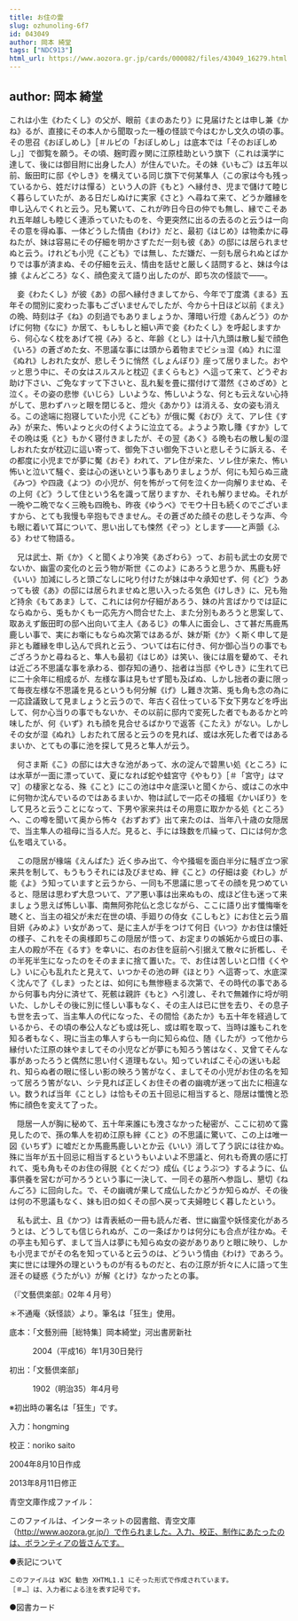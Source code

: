 ```yaml
---
title: お住の霊
slug: ozhunoling-6f7
id: 043049
author: 岡本 綺堂
tags: ["NDC913"]
html_url: https://www.aozora.gr.jp/cards/000082/files/43049_16279.html
---
```


## author: 岡本 綺堂

これは小生《わたくし》の父が、眼前《まのあたり》に見届けたとは申し兼《かね》るが、直接にその本人から聞取った一種の怪談で今はむかし文久の頃の事。その思召《おぼしめし》［＃ルビの「おぼしめし」は底本では「そのおぼしめし」］で御覧を願う。その頃、麹町霞ヶ関に江原桂助という旗下（これは漢学に達して、後には御目附に出身した人）が住んでいた。その妹《いもご》は五年以前、飯田町に邸《やしき》を構えている同じ旗下で何某隼人（この家は今も残っているから、姓だけは憚る）という人の許《もと》へ縁付き、児まで儲けて睦じく暮らしていたが、ある日だしぬけに実家《さと》へ尋ねて来て、どうか離縁を申し込んでくれと云う。兄も驚いて、これが昨日今日の仲でも無し、縁でこそあれ五年越しも睦じく連添っていたものを、今更突然に出るの去るのと云うは一向その意を得ぬ事、一体どうした情由《わけ》だと、最初《はじめ》は物柔かに尋ねたが、妹は容易にその仔細を明かさずただ一刻も彼《あ》の邸には居られませぬと云う。けれども小児《こども》では無し、ただ嫌だ、一刻も居られぬとばかりでは事が済まぬ、その仔細を云え、情由を話せと厳しく詰問すると、妹は今は據《よんどころ》なく、顔色変えて語り出したのが、即ち次の怪談で――。

　妾《わたくし》が彼《あ》の邸へ縁付きましてから、今年で丁度満《まる》五年その間別に変わった事もございませんでしたが、今から十日ほど以前《まえ》の晩、時刻は子《ね》の刻過でもありましょうか、薄暗い行燈《あんどう》のかげに何物《なに》か居て、もしもしと細い声で妾《わたくし》を呼起しますから、何心なく枕をあげて視《み》ると、年齢《とし》は十八九頭は散し髪で顔色《いろ》の蒼ざめた女、不思議な事には頭から着物までビショ湿《ぬ》れに湿《ぬれ》しおれた女が、悲しそうに悄然《しょんぼり》座って居りました。おやッと思う中に、その女はスルスルと枕辺《まくらもと》へ這って来て、どうぞお助け下さい、ご免なすッて下さいと、乱れ髪を畳に摺付けて潜然《さめざめ》と泣く。その姿の悲惨《いじら》しいような、怖しいような、何とも云えない心持がして、思わずハッと眼を閉じると、燈火《あかり》は消える、女の姿も消える。この途端に抱寝していた小児《こども》が俄に魘《おび》えて、アレ住《すみ》が来た、怖いよゥと火の付くように泣立てる。ようよう欺し賺《すか》してその晩は兎《と》もかく寝付きましたが、その翌《あく》る晩も右の散し髪の湿しおれた女が枕辺に這い寄って、御免下さい御免下さいと悲しそうに訴える、その都度に小児までが夢に魘《おそ》われて、アレ住が来た、ソレ住が来た、怖い怖いと泣いて騒ぐ、妾は心の迷いという事もありましょうが、何にも知らぬ三歳《みつ》や四歳《よつ》の小児が、何を怖がって何を泣くか一向解りませぬ、その上何《ど》うして住という名を識って居りますか、それも解りませぬ。それが一晩や二晩でなく三晩も四晩も、昨夜《ゆうべ》でモウ十日も続くのでございますから、とても我慢も辛抱もできません。その蒼ざめた顔その悲しそうな声、今も眼に着いて耳について、思い出しても悚然《ぞっ》とします――と声顫《ふる》わせて物語る。

　兄は武士、斯《か》くと聞くより冷笑《あざわら》って、お前も武士の女房でないか、幽霊の変化のと云う物が斯世《このよ》にあろうと思うか、馬鹿も好《いい》加減にしろと頭ごなしに叱り付けたが妹は中々承知せず、何《ど》うあっても彼《あ》の邸には居られませぬと思い入ったる気色《けしき》に、兄も殆ど持余《もてあま》して、これには何か仔細があろう、妹の片言ばかりでは証にならぬから、兎もかくも一応先方へ問合せた上、また分別もあろうと思案して、取あえず飯田町の邸へ出向いて主人《あるじ》の隼人に面会し、さて甚だ馬鹿馬鹿しい事で、実にお噺にもならぬ次第ではあるが、妹が斯《か》く斯く申して是非とも離縁を申し込んで呉れと云う、ついては右に付き、何か御心当りの事でもござろうかと尋ねると、隼人も最初《はじめ》は笑い、後には眉を顰めて、それは近ごろ不思議な事を承わる、御存知の通り、拙者は当邸《やしき》に生れて已に二十余年に相成るが、左様な事は見もせず聞も及ばぬ、しかし拙者の妻に限って毎夜左様な不思議を見るというも何分解《げ》し難き次第、兎も角も念の為に一応詮議致して見ましょうと云うので、年古く召仕っている下女下男などを呼出して、何か心当りの事でもないか、その以前に邸内で変死した者でもあるかと吟味したが、何《いず》れも顔を見合せるばかりで返答《こたえ》がない。しかしその女が湿《ぬれ》しおたれて居ると云うのを見れば、或は水死した者ではあるまいか、とてもの事に池を探して見ろと隼人が云う。

　何さま斯《こ》の邸には大きな池があって、水の淀んで碧黒い処《ところ》には水草が一面に漂っていて、夏になれば蛇や蛙宮守《やもり》［＃「宮守」はママ］の棲家となる、殊《こと》にこの池は中々底深いと聞くから、或はこの水中に何物か沈んでいるのではあるまいか、物は試しで一応その掻堀《かいぼり》をして見ろと云うことになって、下男や家来共はその用意に取かかる処《ところ》へ、この噂を聞いて奥から怖々《おずおず》出て来たのは、当年八十歳の女隠居で、当主隼人の祖母に当る人だ。見ると、手には珠数を爪繰って、口には何か念仏を唱えている。

　この隠居が椽端《えんばた》近く歩み出て、今や掻堀を面白半分に騒ぎ立つ家来共を制して、もうもうそれには及びませぬ、縡《こと》の仔細は妾《わし》が能《よ》う知っていますと云うから、一同も不思議に思ってその顔を見つめていると、隠居は思わず大息ついて、アア悪い事は出来ぬもの、成ほど住も迷って来ましょう思えば怖しい事、南無阿弥陀仏と念じながら、ここに語り出す懺悔噺を聴くと、当主の祖父が未だ在世の頃、手廻りの侍女《こしもと》にお住と云う眉目妍《みめよ》い女があって、是に主人が手をつけて何日《いつ》かお住は懐妊の様子、これをその奥様即ちこの隠居が悟って、お定まりの嫉妬から或日の事、主人の殿が不在《るす》を幸いに、右のお住を庭前へ引据えて散々に折檻し、その半死半生になったのをそのままに捨て置いた。で、お住は苦しいと口惜《くやし》いに心も乱れたと見えて、いつかその池の畔《ほとり》へ這寄って、水底深く沈んで了《しま》ったとは、如何にも無惨極まる次第で、その時代の事であるから何事も内分に済せて、死骸は親許《もと》へ引渡し、それで無雑作に埒が明いた、しかしその後に別に怪しい事もなく、その主人は已に世を去り、その息子も世を去って、当主隼人の代になった、その間恰《あたか》も五十年を経過しているから、その頃の奉公人なども或は死し、或は暇を取って、当時は誰もこれを知る者もなく、現に当主の隼人すらも一向に知らぬ位、随《したが》って他から縁付いた江原の妹やましてその小児などが夢にも知ろう筈はなく、又曾てそんな事があったろうと偶然に思い付く道理もない。知っていればこそ心の迷いも起れ、知らぬ者の眼に怪しい影の映ろう筈がなく、ましてその小児がお住の名を知って居ろう筈がない、シテ見れば正しくお住その者の幽魂が迷って出たに相違ない。数うれば当年《ことし》は恰もその五十回忌に相当すると、隠居は懺愧と恐怖に顔色を変えて了った。

　隠居一人が胸に秘めて、五十年来誰にも洩さなかった秘密が、ここに初めて露見したので、孫の隼人を初め江原も縡《こと》の不思議に驚いて、この上は唯一図《いちず》に嘘だとか馬鹿馬鹿しいとか云《いい》消して了う訳には往かぬ。殊に当年が五十回忌に相当するというもいよいよ不思議と、何れも奇異の感に打れて、兎も角もそのお住の得脱《とくだつ》成仏《じょうぶつ》するように、仏事供養を営むが可かろうという事に一決して、一同その墓所へ参詣し、懇切《ねんごろ》に回向した。で、その幽魂が果して成仏したかどうか知らぬが、その後は何の不思議もなく、妹も旧の如くその邸へ戻って夫婦睦じく暮したという。

　私も武士、且《かつ》は青表紙の一冊も読んだ者、世に幽霊や妖怪変化があろうとは、どうしても信じられぬが、この一条ばかりは何分にも合点が往かぬ。その亭主も知らず、まして当人は夢にも知らぬ女の姿がありありと眼に映り、しかも小児までがその名を知っていると云うのは、どういう情由《わけ》であろう。実に世には理外の理というものが有るものだと、右の江原が折々に人に語って生涯その疑惑《うたがい》が解《とけ》なかったとの事。

（『文藝倶楽部』02年４月号）

＊不通庵〈妖怪談〉より。筆名は「狂生」使用。













底本：「文藝別冊［総特集］岡本綺堂」河出書房新社

　　　2004（平成16）年1月30日発行

初出：「文藝倶楽部」

　　　1902（明治35）年4月号

※初出時の署名は「狂生」です。

入力：hongming

校正：noriko saito

2004年8月10日作成

2013年8月11日修正

青空文庫作成ファイル：

このファイルは、インターネットの図書館、青空文庫（http://www.aozora.gr.jp/）で作られました。入力、校正、制作にあたったのは、ボランティアの皆さんです。











●表記について


	このファイルは W3C 勧告 XHTML1.1 にそった形式で作成されています。
	［＃…］は、入力者による注を表す記号です。







●図書カード